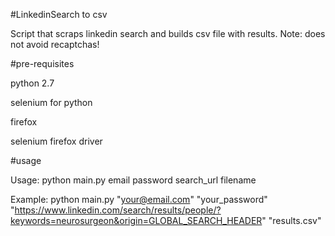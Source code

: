 #LinkedinSearch to csv

Script that scraps linkedin search and builds csv file with results.
Note: does not avoid recaptchas!


#pre-requisites

python 2.7

selenium for python

firefox

selenium firefox driver


#usage

Usage: python main.py email password search_url filename

Example: python main.py "your@email.com" "your_password" "https://www.linkedin.com/search/results/people/?keywords=neurosurgeon&origin=GLOBAL_SEARCH_HEADER" "results.csv"
